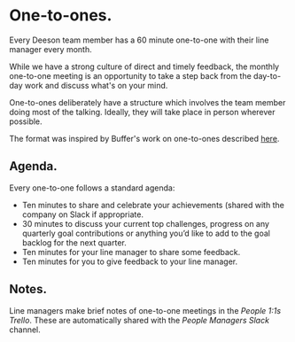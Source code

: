 # One-to-ones.

Every Deeson team member has a 60 minute one-to-one with their line manager every month.

While we have a strong culture of direct and timely feedback, the monthly one-to-one meeting is an opportunity to take a step back from the day-to-day work and discuss what's on your mind.

One-to-ones deliberately have a structure which involves the team member doing most of the talking. Ideally, they will take place in person wherever possible. 

The format was inspired by Buffer's work on one-to-ones described [here](https://blog.bufferapp.com/a-simple-guide-to-better-coaching-and-feedback-in-your-company).

## Agenda.

Every one-to-one follows a standard agenda:

- Ten minutes to share and celebrate your achievements (shared with the company on Slack if appropriate.
- 30 minutes to discuss your current top challenges, progress on any quarterly goal contributions or anything you’d like to add to the goal backlog for the next quarter.
- Ten minutes for your line manager to share some feedback.
- Ten minutes for you to give feedback to your line manager.

## Notes.

Line managers make brief notes of one-to-one meetings in the *People 1:1s Trello*. These are automatically shared with the *People Managers Slack* channel.
